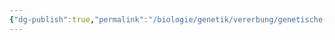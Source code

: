 ```yaml
---
{"dg-publish":true,"permalink":"/biologie/genetik/vererbung/genetische-rekombination-bei-prokaryoten/"}
---
```

